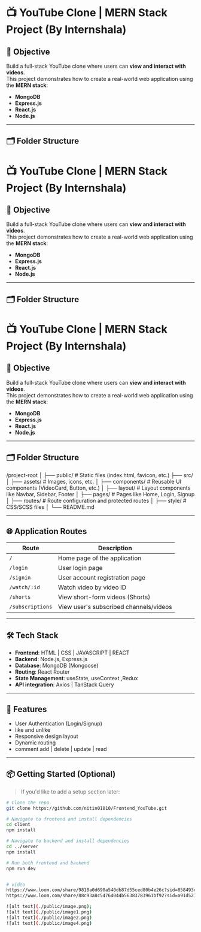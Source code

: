 # 📺 YouTube Clone | MERN Stack Project (By Internshala)

## 📌 Objective

Build a full-stack YouTube clone where users can **view and interact with videos**.  
This project demonstrates how to create a real-world web application using the **MERN stack**:

- **MongoDB**
- **Express.js**
- **React.js**
- **Node.js**

---

## 🗂️ Folder Structure
# 📺 YouTube Clone | MERN Stack Project (By Internshala)

## 📌 Objective

Build a full-stack YouTube clone where users can **view and interact with videos**.  
This project demonstrates how to create a real-world web application using the **MERN stack**:

- **MongoDB**
- **Express.js**
- **React.js**
- **Node.js**

---

## 🗂️ Folder Structure

# 📺 YouTube Clone | MERN Stack Project (By Internshala)

## 📌 Objective

Build a full-stack YouTube clone where users can **view and interact with videos**.  
This project demonstrates how to create a real-world web application using the **MERN stack**:

- **MongoDB**
- **Express.js**
- **React.js**
- **Node.js**

---

## 🗂️ Folder Structure
/project-root
│
├── public/ # Static files (index.html, favicon, etc.)
├── src/
│ ├── assets/ # Images, icons, etc.
│ ├── components/ # Reusable UI components (VideoCard, Button, etc.)
│ ├── layout/ # Layout components like Navbar, Sidebar, Footer
│ ├── pages/ # Pages like Home, Login, Signup
│ ├── routes/ # Route configuration and protected routes
│ ├── style/ # CSS/SCSS files
│
└── README.md



---

## 🌐 Application Routes

| Route            | Description                           |
|------------------|---------------------------------------|
| `/`              | Home page of the application          |
| `/login`         | User login page                       |
| `/signin`        | User account registration page        |
| `/watch/:id`     | Watch video by video ID               |
| `/shorts`        | View short-form videos (Shorts)       |
| `/subscriptions` | View user's subscribed channels/videos|

---

## 🛠️ Tech Stack

- **Frontend**: HTML | CSS | JAVASCRIPT | REACT 
- **Backend**: Node.js, Express.js
- **Database**: MongoDB (Mongoose)
- **Routing**: React Router
- **State Management**: useState, useContext ,Redux 
- **API integration**: Axios | TanStack Query

---

## 🚀 Features

- User Authentication (Login/Signup)
- like and unlike
- Responsive design layout
- Dynamic routing
- comment add | delete | update | read
 

---

## 📦 Getting Started (Optional)

> If you'd like to add a setup section later:

```bash
# Clone the repo
git clone https://github.com/nitin01010/Frontend_YouTube.git

# Navigate to frontend and install dependencies
cd client
npm install

# Navigate to backend and install dependencies
cd ../server
npm install

# Run both frontend and backend
npm run dev


# video 
https://www.loom.com/share/9818a0d690a540db87d55ced80b4e26c?sid=858493c9-4af6-4f83-956b-7f6d5e08b026
https://www.loom.com/share/88c93a8c54764044b56383783961bf92?sid=a91d5216-c2b8-46e5-8d69-f9531fd0140d

![alt text](./public/image.png);
![alt text](./public/image1.png)
![alt text](./public/image2.png)
![alt text](./public/image4.png)